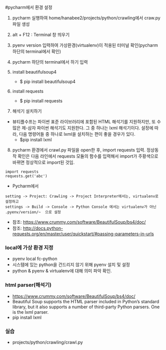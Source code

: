 #pycharm에서 환경 설정
1. pycharm 실행하여 home/hanabee2/projects/python/crawling에서 craw.py 파일 생성

2. alt + F12 : Terminal 창 띄우기
3. pyenv version 입력하여 가상환경(virtualenv)이 적용된 터미널 확인(pycharm 하단의 terminal에서 확인)
4. pycharm 하단의 terminal에서 하기 입력

5. install beautifulsoup4
	- $ pip install beautifulsoup4
6. install requests
	- $ pip install requests
7. 해석기 설치하기
- 뷰티플수프는 파이썬 표준 라이브러리에 포함된 HTML 해석기를 지원하지만, 또 수 많은 제-삼자 파이썬 해석기도 지원한다.
그 중 하나는 lxml 해석기이다. 설정에 따라, 다음 명령어들 중 하나로 lxml을 설치하는 편이 좋을 경우가 있다. 
	- $pip install lxml
8. pycharm 환경에서 crawl.py 파일을 open한 후, import requests 입력.
정상동작 확인은 다음 라인에서 requests 모듈의 함수를 입력해서
import가 주황색으로 바뀌면 정상적으로 import된 것임.

```pycharm
import requests
requests.get('abc')
```
- Pycharm에서
```
setting -> Project: Crawling -> Project Interpreter에서는, virtualenv로 설정하고
settings -> Build -> Console -> Python Console 에서는 virtualenv가 아닌 .pyenv/version/~  으로 설정
```
- 참조: <https://www.crummy.com/software/BeautifulSoup/bs4/doc/>
- 참조: <http://docs.python-requests.org/en/master/user/quickstart/#passing-parameters-in-urls>

### local에 가상 환경 지정
- pyenv local fc-python
- 시스템에 있는 python을 건드리지 않기 위해 pyenv 설치 및 설정
- python & pyenv & virtualenv에 대해 의미 파악 확인.

### html parser(해석기)
- <https://www.crummy.com/software/BeautifulSoup/bs4/doc/>
- Beautiful Soup supports the HTML parser included in Python’s standard library, but it also supports a number of third-party Python parsers. One is the lxml parser.
- pip install lxml

### 실습
- projects/python/crawling/crawl.py